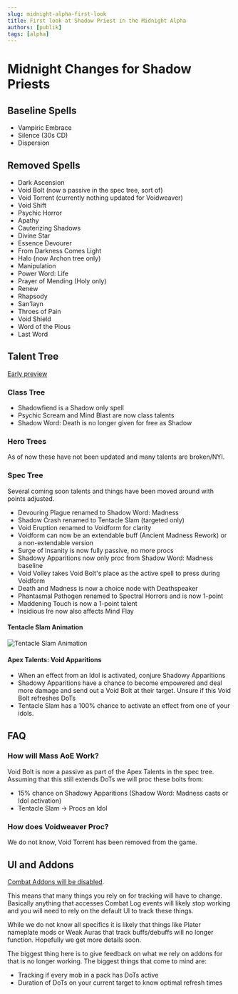```yaml
---
slug: midnight-alpha-first-look
title: First look at Shadow Priest in the Midnight Alpha
authors: [publik]
tags: [alpha]
---
```


# Midnight Changes for Shadow Priests

## Baseline Spells
- Vampiric Embrace
- Silence (30s CD)
- Dispersion

## Removed Spells
- Dark Ascension
- Void Bolt (now a passive in the spec tree, sort of)
- Void Torrent (currently nothing updated for Voidweaver)
- Void Shift
- Psychic Horror
- Apathy
- Cauterizing Shadows
- Divine Star
- Essence Devourer
- From Darkness Comes Light
- Halo (now Archon tree only)
- Manipulation
- Power Word: Life
- Prayer of Mending (Holy only)
- Renew
- Rhapsody
- San'layn
- Throes of Pain
- Void Shield
- Word of the Pious
- Last Word

## Talent Tree
[Early preview](https://www.wowhead.com/news/all-talents-tree-on-midnight-alpha-so-many-new-talents-378673#priest-shadow)

### Class Tree
- Shadowfiend is a Shadow only spell
- Psychic Scream and Mind Blast are now class talents
- Shadow Word: Death is no longer given for free as Shadow

### Hero Trees
As of now these have not been updated and many talents are broken/NYI.

### Spec Tree
Several coming soon talents and things have been moved around with points adjusted.

- Devouring Plague renamed to Shadow Word: Madness
- Shadow Crash renamed to Tentacle Slam (targeted only)
- Void Eruption renamed to Voidform for clarity
- Voidform can now be an extendable buff (Ancient Madness Rework) or a non-extendable version
- Surge of Insanity is now fully passive, no more procs
- Shadowy Apparitions now only proc from Shadow Word: Madness baseline
- Void Volley takes Void Bolt's place as the active spell to press during Voidform
- Death and Madness is now a choice node with Deathspeaker
- Phantasmal Pathogen renamed to Spectral Horrors and is now 1-point
- Maddening Touch is now a 1-point talent
- Insidious Ire now also affects Mind Flay

#### Tentacle Slam Animation
![Tentacle Slam Animation](tentacle_slam.gif)

#### Apex Talents: Void Apparitions
- When an effect from an Idol is activated, conjure Shadowy Apparitions
- Shadowy Apparitions have a chance to become empowered and deal more damage and send out a Void Bolt at their target. Unsure if this Void Bolt refreshes DoTs
- Tentacle Slam has a 100% chance to activate an effect from one of your idols.

## FAQ

### How will Mass AoE Work?
Void Bolt is now a passive as part of the Apex Talents in the spec tree. Assuming that this still extends DoTs we will proc these bolts from:
- 15% chance on Shadowy Apparitions (Shadow Word: Madness casts or Idol activation)
- Tentacle Slam -> Procs an Idol

### How does Voidweaver Proc?
We do not know, Void Torrent has been removed from the game.

## UI and Addons
[Combat Addons will be disabled](https://www.wowhead.com/news/combat-addons-disabled-in-end-game-content-in-midnight-378679?utm_source=discord-webhook).

This means that many things you rely on for tracking will have to change. Basically anything that accesses Combat Log events will likely stop working and you will need to rely on the default UI to track these things.

While we do not know all specifics it is likely that things like Plater nameplate mods or Weak Auras that track buffs/debuffs will no longer function. Hopefully we get more details soon.

The biggest thing here is to give feedback on what we rely on addons for that is no longer working. The biggest things that come to mind are:
- Tracking if every mob in a pack has DoTs active
- Duration of DoTs on your current target to know optimal refresh times
